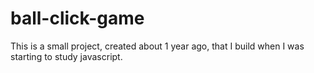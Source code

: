 # ball-click-game
This is a small project, created about 1 year ago, that I build when I was starting to study javascript.
